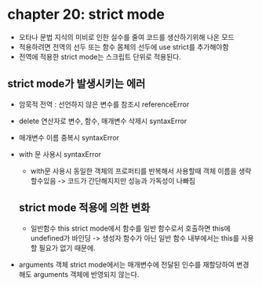 # chapter 20: strict mode

- 오타나 문법 지식의 미비로 인한 실수를 줄여 코드를 생산하기위해 나온 모드
- 적용하려면 전역의 선두 또는 함수 몸체의 선두에 use strict를 추가해야함
- 전역에 적용한 strict mode는 스크립트 단위로 적용된다.

## strict mode가 발생시키는 에러

- 암묵적 전역 : 선언하지 않은 변수를 참조시 referenceError
- delete 연산자로 변수, 함수, 매개변수 삭제시 syntaxError
- 매개변수 이름 중복시 syntaxError
- with 문 사용시 syntaxError

  - with문 사용시 동일한 객체의 프로퍼티를 반복해서 사용할때 객체 이름을 생략할수있음 -> 코드가 간단해지지만 성능과 가독성이 나빠짐

  ## strict mode 적용에 의한 변화

  - 일반함수 this
    strict mode에서 함수를 일반 함수로서 호출하면 this에 undefined가 바인딩
    -> 생성자 함수가 아닌 일반 함수 내부에서는 this를 사용할 필요가 없기 때문에.

- arguments 객체
  strict mode에서는 매개변수에 전달된 인수를 재할당하여 변경해도 arguments 객체에 반영되지 않는다.
